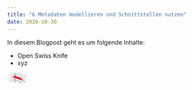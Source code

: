 ```yaml
---
title: "6 Metadaten modellieren und Schnittstellen nutzen"
date: 2020-10-30
---
```



In diesem Blogpost geht es um folgende Inhalte:
* Open Swiss Knife
* xyz


<img alt="OpenSwissKnife" src="https://github.com/stemorit/BAIN-Lerntagebuch/blob/master/_posts/img007OpenSwissKnife.png?raw=true" width="10%"/>

